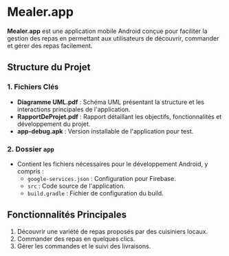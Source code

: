 # Mealer.app

**Mealer.app** est une application mobile Android conçue pour faciliter la gestion des repas en permettant aux utilisateurs de découvrir, commander et gérer des repas facilement.

## Structure du Projet

### 1. Fichiers Clés
- **Diagramme UML.pdf** : Schéma UML présentant la structure et les interactions principales de l'application.
- **RapportDeProjet.pdf** : Rapport détaillant les objectifs, fonctionnalités et développement du projet.
- **app-debug.apk** : Version installable de l'application pour test.

### 2. Dossier `app`
- Contient les fichiers nécessaires pour le développement Android, y compris :
  - `google-services.json` : Configuration pour Firebase.
  - `src` : Code source de l'application.
  - `build.gradle` : Fichier de configuration du build.

## Fonctionnalités Principales
1. Découvrir une variété de repas proposés par des cuisiniers locaux.
2. Commander des repas en quelques clics.
3. Gérer les commandes et le suivi des livraisons.
